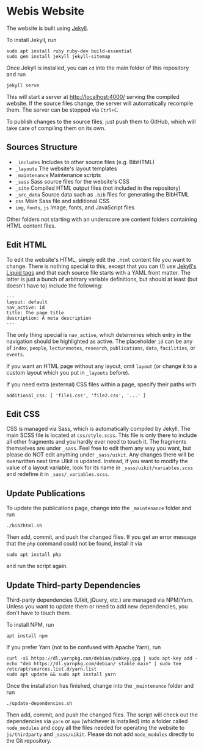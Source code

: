 # Webis Website

The website is built using [Jekyll](https://jekyllrb.com/docs/).

To install Jekyll, run

    sudo apt install ruby ruby-dev build-essential
    sudo gem install jekyll jekyll-sitemap

Once Jekyll is installed, you can `cd` into the main folder of this repository
and run

    jekyll serve

This will start a server at [http://localhost:4000/]() serving the compiled
website. If the source files change, the server will automatically recompile
them. The server can be stopped via `Ctrl+C`.

To publish changes to the source files, just push them to GitHub, which will
take care of compiling them on its own.

## Sources Structure
- `_includes` Includes to other source files (e.g. BibHTML)
- `_layouts` The website's layout templates
- `_maintenance` Maintenance scripts
- `_sass` Sass source files for the website's CSS
- `_site` Compiled HTML output files (not included in the repository)
- `_src_data` Source data such as `.bib` files for generating the BibHTML
- `css` Main Sass file and additional CSS
- `img`, `fonts`, `js` Image, fonts, and JavaScript files

Other folders not starting with an underscore are content folders containing
HTML content files.

## Edit HTML
To edit the website's HTML, simply edit the `.html` content file you want to change. There is
nothing special to this, except that you can (!) use
[Jekyll's Liquid tags](https://jekyllrb.com/docs/templates/) and that each source file
starts with a YAML front matter. The latter is just a bunch of arbitrary variable
definitions, but should at least (but doesn't have to) include the following:

    ---
    layout: default
    nav_active: id
    title: The page title
    description: A meta description
    ---

The only thing special is `nav_active`, which determines which entry in the navigation should
be highlighted as active. The placeholder `id` can be any of `index`, `people`,
`lecturenotes`, `research`, `publications`, `data`, `facilities`, or `events`.

If you want an HTML page without any layout, omit `layout` (or change it to a custom layout
which you put in `_layouts` before).

If you need extra (external) CSS files within a page, specify their paths with

    additional_css: [ 'file1.css', 'file2.css', '...' ] 

## Edit CSS
CSS is managed via Sass, which is automatically compiled by Jekyll.
The main SCSS file is located at `css/style.scss`. This file is only there to
include all other fragments and you hardly ever need to touch it. The fragments
themselves are under `_sass`. Feel free to edit them any way you want, but please do
NOT edit anything under `_sass/uikit`. Any changes there will be overwritten
next time UIkit is updated. Instead, if you want to modify the value of a layout
variable, look for its name in `_sass/uikit/variables.scss` and redefine it in
`_sass/_variables.scss`.

## Update Publications
To update the publications page, change into the `_maintenance` folder and
run

    ./bib2html.sh

Then add, commit, and push the changed files. If you get an error message
that the `php` command could not be found, install it via

    sudo apt install php

and run the script again.

## Update Third-party Dependencies
Third-party dependencies (UIkit, jQuery, etc.) are managed via NPM/Yarn.
Unless you want to update them or need to add new dependencies, you don't
have to touch them.

To install NPM, run

    apt install npm

If you prefer Yarn (not to be confused with Apache Yarn), run

    curl -sS https://dl.yarnpkg.com/debian/pubkey.gpg | sudo apt-key add -
    echo "deb https://dl.yarnpkg.com/debian/ stable main" | sudo tee /etc/apt/sources.list.d/yarn.list
    sudo apt update && sudo apt install yarn

Once the installation has finished, change into the `_maintenance` folder
and run

    ./update-dependencies.sh

Then add, commit, and push the changed files. The script will check out the
dependencies via `yarn` or `npm` (whichever is installed) into a folder
called `node_modules` and copy all the files needed for operating the website
to `js/thirdparty` and `_sass/uikit`. Please do not add `node_modules` directly
to the Git repository.
